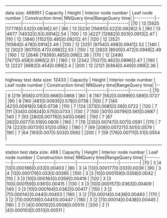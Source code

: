 *************************
data size: 466951
| Capacity | Height | Interior node number | Leaf node number | Construction time| NNQuery time|RangeQuery time|
|----------|----------|----------|----------|----------|----------|----------|
|70 | 13 |5925 |17776|0.532|0.0939|2.61 |
|80 | 13 |5230 |15691|0.522|0.0926|2.5 |
|90 | 13 |4677 |14032|0.5|0.0914|2.54 |
|100 | 13 |4227 |12682|0.503|0.0913|2.47 |
|110 | 12 |3840 |11521|0.485|0.0921|2.41 |
|120 | 12 |3521 |10564|0.478|0.0914|2.49 |
|130 | 12 |3251 |9754|0.498|0.0941|2.52 |
|140 | 12 |3023 |9070|0.47|0.0982|2.53 |
|150 | 12 |2833 |8500|0.472|0.0949|2.49 |
|160 | 12 |2646 |7939|0.465|0.096|2.38 |
|170 | 12 |2490 |7471|0.458|0.0965|2.51 |
|180 | 12 |2342 |7027|0.462|0.0996|2.47 |
|190 | 12 |2227 |6682|0.454|0.099|2.4 |
|200 | 12 |2121 |6364|0.449|0.099|2.36 |
*************************
highway test
data size: 12433
| Capacity | Height | Interior node number | Leaf node number | Construction time| NNQuery time|RangeQuery time|
|----------|----------|----------|----------|----------|----------|----------|
|70 | 8 |219 |658|0.0113|0.668|0.0868 |
|80 | 8 |187 |562|0.00999|0.589|0.0727 |
|90 | 8 |160 |481|0.00935|0.578|0.0738 |
|100 | 7 |140 |421|0.00918|0.58|0.0738 |
|110 | 7 |124 |373|0.0085|0.58|0.0722 |
|120 | 7 |111 |334|0.00824|0.575|0.0733 |
|130 | 7 |100 |301|0.00795|0.561|0.0687 |
|140 | 7 |93 |280|0.00776|0.541|0.0685 |
|150 | 7 |87 |262|0.0077|0.519|0.0609 |
|160 | 7 |78 |235|0.00747|0.507|0.0591 |
|170 | 7 |74 |223|0.00731|0.512|0.0592 |
|180 | 7 |69 |208|0.00727|0.501|0.0579 |
|190 | 7 |64 |193|0.007|0.503|0.0592 |
|200 | 7 |59 |178|0.00711|0.51|0.0554 |
*************************
station test
data size: 488
| Capacity | Height | Interior node number | Leaf node number | Construction time| NNQuery time|RangeQuery time|
|----------|----------|----------|----------|----------|----------|----------|
|70 | 3 |4 |13|0.000186|0.033|0.00403 |
|80 | 3 |4 |13|0.000177|0.033|0.0039 |
|90 | 3 |4 |13|0.000179|0.033|0.00395 |
|100 | 3 |3 |10|0.000159|0.0358|0.0042 |
|110 | 3 |3 |10|0.000163|0.0359|0.00419 |
|120 | 3 |3 |10|0.000159|0.0361|0.00415 |
|130 | 3 |3 |10|0.000157|0.0363|0.00409 |
|140 | 3 |3 |10|0.000164|0.0362|0.00417 |
|150 | 3 |2 |7|0.000142|0.044|0.00453 |
|160 | 3 |2 |7|0.00014|0.0438|0.00463 |
|170 | 3 |2 |7|0.000139|0.0441|0.00447 |
|180 | 3 |2 |7|0.00014|0.0438|0.00445 |
|190 | 2 |1 |4|0.000102|0.0508|0.00515 |
|200 | 2 |1 |4|0.000103|0.0513|0.00511 |
